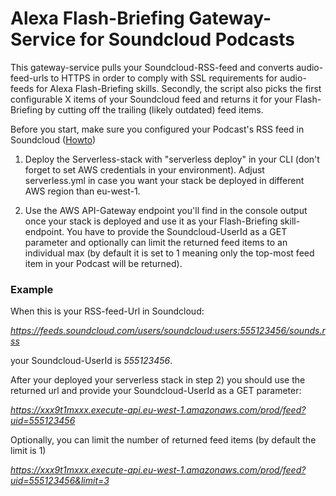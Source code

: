 # Alexa Flash-Briefing Gateway-Service for Soundcloud Podcasts
This gateway-service pulls your Soundcloud-RSS-feed and converts audio-feed-urls to HTTPS in order
to comply with SSL requirements for audio-feeds for Alexa Flash-Briefing skills. Secondly, the script
also picks the first configurable X items of your Soundcloud feed and returns it for your Flash-Briefing by
cutting off the trailing (likely outdated) feed items.

Before you start, make sure you configured your Podcast's RSS feed in Soundcloud ([Howto](https://help.soundcloud.com/hc/en-us/articles/115003570048-Setting-up-your-podcast-s-RSS-feed))

1. Deploy the Serverless-stack with "serverless deploy" in your CLI (don't forget to set AWS credentials in your environment). Adjust serverless.yml in case you want your stack be deployed in different AWS region than eu-west-1.

2. Use the AWS API-Gateway endpoint you'll find in the console output once your stack is deployed and use it as your Flash-Briefing skill-endpoint. You have to provide the Soundcloud-UserId as a GET parameter and optionally can limit the returned feed items to an individual max (by default it is set to 1 meaning only the top-most feed item in your Podcast will be returned).
 
### Example

When this is your RSS-feed-Url in Soundcloud:

_https://feeds.soundcloud.com/users/soundcloud:users:555123456/sounds.rss_

your Soundcloud-UserId is _555123456_. 

After your deployed your serverless stack in step 2) you should use the returned url and provide your Soundcloud-UserId as a GET parameter:

_https://xxx9t1mxxx.execute-api.eu-west-1.amazonaws.com/prod/feed?uid=555123456_

Optionally, you can limit the number of returned feed items (by default the limit is 1)

_https://xxx9t1mxxx.execute-api.eu-west-1.amazonaws.com/prod/feed?uid=555123456&limit=3_

